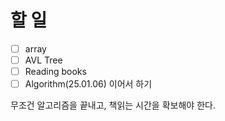# 할 일

- [ ] array
- [ ] AVL Tree
- [ ] Reading books
- [ ] Algorithm(25.01.06) 이어서 하기

무조건 알고리즘을 끝내고, 책읽는 시간을 확보해야 한다.